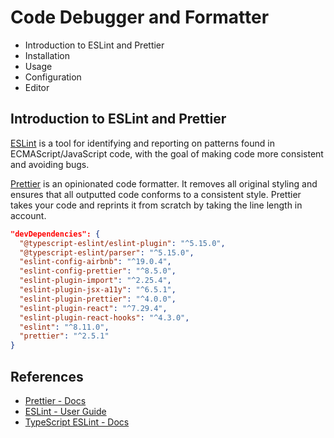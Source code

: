# Code Debugger and Formatter

- Introduction to ESLint and Prettier
- Installation
- Usage
- Configuration
- Editor

## Introduction to ESLint and Prettier

[ESLint](https://eslint.org/docs/user-guide/getting-started) is a tool for identifying and reporting on patterns found in ECMAScript/JavaScript code, with the goal of making code more consistent and avoiding bugs.

[Prettier](https://prettier.io/docs/en/index.html) is an opinionated code formatter. It removes all original styling and ensures that all outputted code conforms to a consistent style. Prettier takes your code and reprints it from scratch by taking the line length in account.

```json
"devDependencies": {
  "@typescript-eslint/eslint-plugin": "^5.15.0",
  "@typescript-eslint/parser": "^5.15.0",
  "eslint-config-airbnb": "^19.0.4",
  "eslint-config-prettier": "^8.5.0",
  "eslint-plugin-import": "^2.25.4",
  "eslint-plugin-jsx-a11y": "^6.5.1",
  "eslint-plugin-prettier": "^4.0.0",
  "eslint-plugin-react": "^7.29.4",
  "eslint-plugin-react-hooks": "^4.3.0",
  "eslint": "^8.11.0",
  "prettier": "^2.5.1"
}
```

## References

- [Prettier - Docs](https://prettier.io/docs/en/index.html)
- [ESLint - User Guide](https://eslint.org/docs/user-guide)
- [TypeScript ESLint - Docs](https://typescript-eslint.io/docs)
